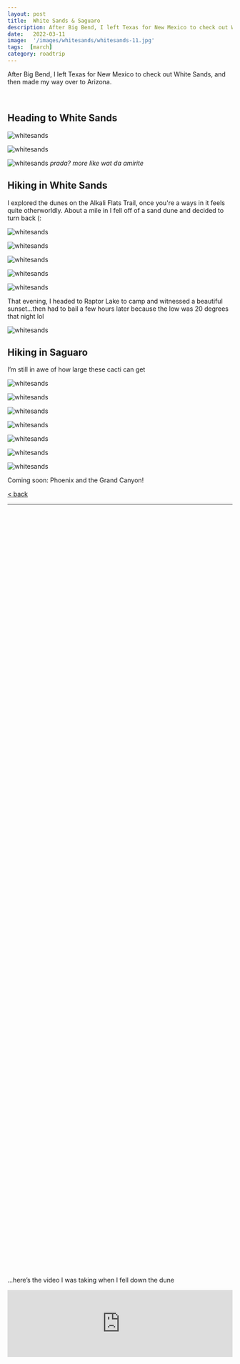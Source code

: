 ```yaml
---
layout: post
title:  White Sands & Saguaro
description: After Big Bend, I left Texas for New Mexico to check out White Sands, and then made my way over to Arizona.
date:   2022-03-11
image:  '/images/whitesands/whitesands-11.jpg'
tags:  [march]
category: roadtrip
---
```


After Big Bend, I left Texas for New Mexico to check out White Sands, and then made my way over to Arizona.

&nbsp;  
## Heading to White Sands

![whitesands]({{site.baseurl}}/images/whitesands/whitesands-1.jpg#wide)

![whitesands]({{site.baseurl}}/images/whitesands/whitesands-2.jpg#wide)

![whitesands]({{site.baseurl}}/images/whitesands/whitesands-3.jpg)
*prada? more like wat da amirite*

## Hiking in White Sands

I explored the dunes on the Alkali Flats Trail, once you're a ways in it feels quite otherworldly. About a mile in I fell off of a sand dune and decided to turn back (:

![whitesands]({{site.baseurl}}/images/whitesands/whitesands-4.jpg#wide)

![whitesands]({{site.baseurl}}/images/whitesands/whitesands-5.jpg#wide)

![whitesands]({{site.baseurl}}/images/whitesands/whitesands-6.jpg)

![whitesands]({{site.baseurl}}/images/whitesands/whitesands-7.jpg#wide)

![whitesands]({{site.baseurl}}/images/whitesands/whitesands-8.jpg#wide)

That evening, I headed to Raptor Lake to camp and witnessed a beautiful sunset…then had to bail a few hours later because the low was 20 degrees that night lol

![whitesands]({{site.baseurl}}/images/whitesands/whitesands-9.jpg#wide)

## Hiking in Saguaro

I’m still in awe of how large these cacti can get

![whitesands]({{site.baseurl}}/images/whitesands/whitesands-10.jpg#wide)

![whitesands]({{site.baseurl}}/images/whitesands/whitesands-11.jpg#wide)

![whitesands]({{site.baseurl}}/images/whitesands/whitesands-12.jpg)

![whitesands]({{site.baseurl}}/images/whitesands/whitesands-13.jpg)

![whitesands]({{site.baseurl}}/images/whitesands/whitesands-14.jpg#wide)

![whitesands]({{site.baseurl}}/images/whitesands/whitesands-15.jpg#wide)

![whitesands]({{site.baseurl}}/images/whitesands/whitesands-16.jpg#wide)

Coming soon: Phoenix and the Grand Canyon!

<a href="{{site.baseurl}}/roadtrip">&lt; back</a>

***

&nbsp;  
&nbsp;  
&nbsp;  
&nbsp;  
&nbsp;  
&nbsp;  
&nbsp;  
&nbsp;  
&nbsp;  
&nbsp;  
&nbsp;  
&nbsp;  
&nbsp;  
&nbsp;  
&nbsp;  
&nbsp;  
&nbsp;  
&nbsp;  
&nbsp;  
&nbsp;  
&nbsp;  
&nbsp;  
&nbsp;  
&nbsp;  
&nbsp;  
&nbsp;  
&nbsp;  
&nbsp;  
&nbsp;  
&nbsp;  
&nbsp;  
&nbsp;  
&nbsp;  
&nbsp;  
&nbsp;  
&nbsp;  
&nbsp;  
&nbsp;  
&nbsp;  
&nbsp;  
&nbsp;  
&nbsp;  
&nbsp;  
&nbsp;  
&nbsp;  
&nbsp;  
&nbsp;  
&nbsp;  
&nbsp;  
&nbsp;  
&nbsp;  
&nbsp;  
&nbsp;  
&nbsp;  
&nbsp;  
&nbsp;  
&nbsp;  
&nbsp;  
&nbsp;  
&nbsp;  
&nbsp;  
&nbsp;  
&nbsp;  
&nbsp;  
&nbsp;  
&nbsp;  
&nbsp;  
&nbsp;  
&nbsp;  
&nbsp;  
&nbsp;  
&nbsp;  
&nbsp;  
&nbsp;  
&nbsp;  
&nbsp;  
&nbsp;  
&nbsp;  
&nbsp;  
&nbsp;  
&nbsp;  
&nbsp;  
&nbsp;  
&nbsp;  
&nbsp;  
&nbsp;  
&nbsp;  
&nbsp;  
&nbsp;  
&nbsp;  
&nbsp;  
&nbsp;  
&nbsp;  
&nbsp;  
&nbsp;  
&nbsp;  
&nbsp;  
&nbsp;  
&nbsp;  
&nbsp;  

…here’s the video I was taking when I fell down the dune

<p><iframe width="100%" src="https://www.youtube.com/embed/I8bl7_XEISg" title="YouTube video player" frameborder="0" allowfullscreen></iframe></p>

&nbsp;  